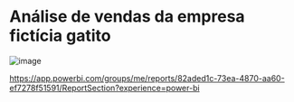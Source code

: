 # Análise de vendas da empresa fictícia gatito

![image](https://github.com/dsCarneiro/PowerBI1/assets/148643524/273d7519-da88-4e3c-9ba4-101f10d59d24)

https://app.powerbi.com/groups/me/reports/82aded1c-73ea-4870-aa60-ef7278f51591/ReportSection?experience=power-bi

